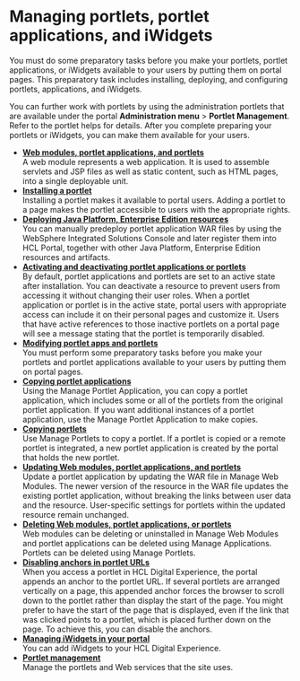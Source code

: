 # Managing portlets, portlet applications, and iWidgets

You must do some preparatory tasks before you make your portlets, portlet applications, or iWidgets available to your users by putting them on portal pages. This preparatory task includes installing, deploying, and configuring portlets, applications, and iWidgets.

You can further work with portlets by using the administration portlets that are available under the portal **Administration menu** \> **Portlet Management**. Refer to the portlet helps for details. After you complete preparing your portlets or iWidgets, you can make them available for your users.

-   **[Web modules, portlet applications, and portlets](../admin-system/portlets_apps.md)**  
A web module represents a web application. It is used to assemble servlets and JSP files as well as static content, such as HTML pages, into a single deployable unit.
-   **[Installing a portlet](../admin-system/adctinsp.md)**  
Installing a portlet makes it available to portal users. Adding a portlet to a page makes the portlet accessible to users with the appropriate rights.
-   **[Deploying Java Platform, Enterprise Edition resources](../admin-system/j2ee.md)**  
You can manually predeploy portlet application WAR files by using the WebSphere Integrated Solutions Console and later register them into HCL Portal, together with other Java Platform, Enterprise Edition resources and artifacts.
-   **[Activating and deactivating portlet applications or portlets](../admin-system/portletapps_activate.md)**  
By default, portlet applications and portlets are set to an active state after installation. You can deactivate a resource to prevent users from accessing it without changing their user roles. When a portlet application or portlet is in the active state, portal users with appropriate access can include it on their personal pages and customize it. Users that have active references to those inactive portlets on a portal page will see a message stating that the portlet is temporarily disabled.
-   **[Modifying portlet apps and portlets](../admin-system/portlets_apps_modes.md)**  
You must perform some preparatory tasks before you make your portlets and portlet applications available to your users by putting them on portal pages.
-   **[Copying portlet applications](../admin-system/portletapps_copy.md)**  
Using the Manage Portlet Application, you can copy a portlet application, which includes some or all of the portlets from the original portlet application. If you want additional instances of a portlet application, use the Manage Portlet Application to make copies.
-   **[Copying portlets](../admin-system/portlets_copy.md)**  
Use Manage Portlets to copy a portlet. If a portlet is copied or a remote portlet is integrated, a new portlet application is created by the portal that holds the new portlet.
-   **[Updating Web modules, portlet applications, and portlets](../admin-system/portletapps_update.md)**  
Update a portlet application by updating the WAR file in Manage Web Modules. The newer version of the resource in the WAR file updates the existing portlet application, without breaking the links between user data and the resource. User-specific settings for portlets within the updated resource remain unchanged.
-   **[Deleting Web modules, portlet applications, or portlets](../admin-system/portletapps_del.md)**  
Web modules can be deleting or uninstalled in Manage Web Modules and portlet applications can be deleted using Manage Applications. Portlets can be deleted using Manage Portlets.
-   **[Disabling anchors in portlet URLs](../admin-system/adisancr_t.md)**  
When you access a portlet in HCL Digital Experience, the portal appends an anchor to the portlet URL. If several portlets are arranged vertically on a page, this appended anchor forces the browser to scroll down to the portlet rather than display the start of the page. You might prefer to have the start of the page that is displayed, even if the link that was clicked points to a portlet, which is placed further down on the page. To achieve this, you can disable the anchors.
-   **[Managing iWidgets in your portal](../admin-system/add_widget.md)**  
You can add iWidgets to your HCL Digital Experience.
-   **[Portlet management](../portlet_management)**  
Manage the portlets and Web services that the site uses.

